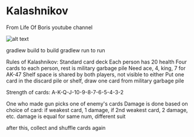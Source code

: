 # Kalashnikov
From Life Of Boris youtube channel

![alt text](https://vignette.wikia.nocookie.net/youtube/images/0/06/Boris.jpg/revision/latest?cb=20190429142534)

gradlew build to build
gradlew run to run

Rules of Kalashnikov:
Standard card deck
Each person has 20 health
Four cards to each person, rest is military garbage pile
Need ace, 4, king, 7 for AK-47
Shelf space is shared by both players, not visible to either
Put one card in the discard pile or shelf, draw one card from military garbage pile

Strength of cards: A-K-Q-J-10-9-8-7-6-5-4-3-2

One who made gun picks one of enemy's cards
Damage is done based on choice of card:
if weakest card, 1 damage, if 2nd weakest card, 2 damage, etc.
damage is equal for same num, different suit

after this, collect and shuffle cards again
